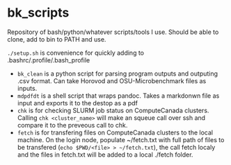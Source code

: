 # bk_scripts
Repository of bash/python/whatever scripts/tools I use. Should be able to clone, add to bin to PATH and use.

`./setup.sh` is convenience for quickly adding to .bashrc/.profile/.bash_profile

- `bk_clean` is a python script for parsing program outputs and outputing .csv format. Can take Horovod and OSU-Microbenchmark files as inputs. 
- `mdpdfdt` is a shell script that wraps pandoc. Takes a markdonwn file as input and exports it to the destop as a pdf
- `chk` is for checking SLURM job status on ComputeCanada clusters. Calling `chk <cluster_name>` will make an squeue call over ssh and compare it to the preveous call to chk.
- `fetch` is for transfering files on ComputeCanada clusters to the local machine. On the login node, populate ~/fetch.txt with full path of files to be transfered (`echo $PWD/<file> > ~/fetch.txt`), the call fetch <clustername> localy and the files in fetch.txt will be added to a local ./fetch folder. 
